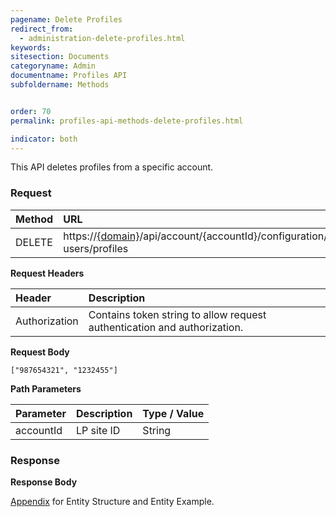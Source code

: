 ```yaml
---
pagename: Delete Profiles
redirect_from:
  - administration-delete-profiles.html
keywords:
sitesection: Documents
categoryname: Admin
documentname: Profiles API
subfoldername: Methods


order: 70
permalink: profiles-api-methods-delete-profiles.html

indicator: both
---
```


This API deletes profiles from a specific account.

### Request

 |Method    |  URL    |     
 |:-------- |  :--------- |
 |DELETE   |   https://[{domain}](/agent-domain-domain-api.html)/api/account/{accountId}/configuration/le-users/profiles |

**Request Headers**

| Header       |  Description |
 |:--------    |  :------------- |
 |Authorization | Contains token string to allow request authentication and authorization. |


**Request Body**

`["987654321", "1232455"]`

**Path Parameters**

| Parameter|  Description |Type / Value |
 |:----------- |  :------------- | :------------- |
 |accountId | LP site ID | String |

### Response

**Response Body**

[Appendix](administration-profiles-appendix.html) for Entity Structure and Entity Example.

